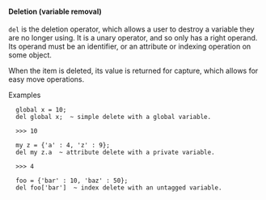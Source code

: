 #### Deletion (variable removal)

`del` is the deletion operator, which allows a user to destroy a variable they
are no longer using. It is a unary operator, and so only has a right operand.
Its operand must be an identifier, or an attribute or indexing operation on
some object.

When the item is deleted, its value is returned for capture, which allows for
easy move operations.

Examples
```
  global x = 10;
  del global x;  ~ simple delete with a global variable.
  
  >>> 10
  
  my z = {'a' : 4, 'z' : 9};
  del my z.a  ~ attribute delete with a private variable.
  
  >>> 4
  
  foo = {'bar' : 10, 'baz' : 50};
  del foo['bar']  ~ index delete with an untagged variable.
```


